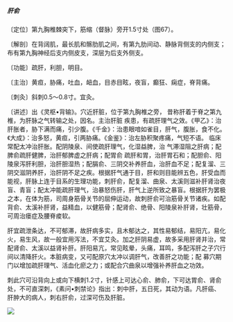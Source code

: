 ##### 肝俞

〔定位〕第九胸椎棘突下，筋缩（督脉）旁开1.5寸处（图67）。

〔解剖〕在背阔肌，最长肌和髂肋肌之间，有第九肋间动、静脉背侧支的内侧支；布有第九胸神经后支内侧皮支，深层为后支外侧支。

〔功能〕疏肝，利胆，明目。

〔主治〕黄疸，胁痛，吐血，衄血，目赤目眩，夜盲，癫狂、痫症，脊背痛。

〔刺灸〕斜刺0.5〜0.8寸。宜灸。

〔讲述〕出《灵枢•背输》。穴近肝脏，位于第九胸椎之旁， 昔称肝着于脊之第九椎，为肝脉之气转输之处，因名。主治肝脏 疾患，有疏肝理气之效。《甲乙》：治肝胀者，胁下满而痛，引少腹。《千金》：治患眼喑如雀目，肝气，腹胀，食不化。《大成》：治多怒，黄疸，引两胁痛。《金鉴》：治左胁积聚疼痛，气短不语。 临床常配太冲治肝胀。配阴陵泉、间使疏肝理气，化湿益脾，治 气滞湿阻之肝病；配脾俞疏肝健脾，治肝郁脾虚之肝病；配胃俞 疏肝和胃，治肝胃石和；配胆俞、阳陵泉泻肝利胆，治肝胆湿热；配膈俞、三阴交补养肝血，治肝血不足；配复溜、三阴交滋阴养肝，治肝阴不足之疾。根据肝气通于目，肝和则目能辨五色，肝受血而能视，肝脉上连于目系的生理功能，刺肝俞，配复溜、曲泉、太溪则滋补肝肾治夜盲、青盲；配太冲能疏肝理气，治暴怒伤肝，肝气上逆所致之暴盲。根据肝为罢极之本，在体为筋，司周身筋骨关节的屈伸运动，故刺肝俞可治筋骨关节诸疾。如配 背俞、太溪补肝肾，益精血，以健筋骨；配肾俞、绝骨、阳陵泉补肝肾，壮筋骨，可周治瘘症及腰脊痠软。

肝宜疏泄条达，不可郁滞，故肝病多实，且木郁达之，其性易郁结，易阳亢，易化火，易生风，故一般宜用泻法，不宜艾灸。加之肝阴易虚，故多采用肝肾并治，常配肾俞、太溪以益肾补肝。肝阳易亢，常见眩晕，头痛，耳鸣，多配泻肝之子穴行间以清降肝火。本脏病变，又可配原穴太冲以调肝气，改善肝之功能；配 募穴期门以增加疏肝理气、活血化瘀之力；或配合穴曲泉以增强补养肝血之功效。

刺此穴可沿背向上或向下横刺1.2寸，针感上可达心俞、肺俞，下可达胃俞、肾俞处，不可直深刺，《素问•刺禁论》指出：刺中肝，五日死，其动为语。凡肝癌、肝肿大的病人，刺右肝俞，过深可伤及肝脏。

![](img/图67.jpg)
